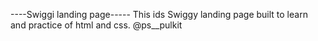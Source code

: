 ----Swiggi landing page-----
This ids Swiggy landing page built to learn and practice of html and css.
@ps__pulkit
